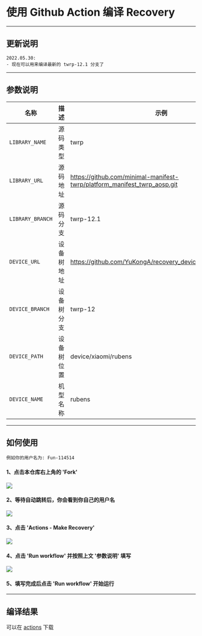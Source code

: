 # 使用 Github Action 编译 Recovery

---

## 更新说明
```
2022.05.30: 
- 现在可以用来编译最新的 twrp-12.1 分支了
```

-----

## 参数说明

| 名称 | 描述 | 示例 |
| ------------ | -------------------- | ------------ |
| `LIBRARY_NAME` | 源码类型 | twrp |
| `LIBRARY_URL` | 源码地址 | https://github.com/minimal-manifest-twrp/platform_manifest_twrp_aosp.git |
| `LIBRARY_BRANCH` | 源码分支 | twrp-12.1 |
| `DEVICE_URL` | 设备树地址 | https://github.com/YuKongA/recovery_device_xiaomi_rubens.git |
| `DEVICE_BRANCH` | 设备树分支 | twrp-12 |
| `DEVICE_PATH` | 设备树位置 | device/xiaomi/rubens |
| `DEVICE_NAME` | 机型名称 | rubens |

-----

## 如何使用
```
例如你的用户名为: Fun-114514
```
#### 1、点击本仓库右上角的 'Fork'
![](https://i.bmp.ovh/imgs/2021/10/6b6ed9f29e732372.png)
#### 2、等待自动跳转后，你会看到你自己的用户名
![](https://i.bmp.ovh/imgs/2021/10/66cfe324c0ebb69b.png)
#### 3、点击 'Actions - Make Recovery'
![](https://i.bmp.ovh/imgs/2021/10/23896d1b66292047.png)
#### 4、点击 'Run workflow' 并按照上文 '参数说明' 填写
![](https://i.bmp.ovh/imgs/2021/10/9cb7871267cf2f53.png)
#### 5、填写完成后点击 'Run workflow' 开始运行

-----

## 编译结果
可以在 [actions](../../actions) 下载
